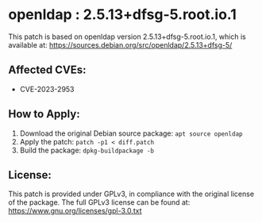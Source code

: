 # openldap : 2.5.13+dfsg-5.root.io.1

This patch is based on openldap version 2.5.13+dfsg-5.root.io.1, which is available at:
https://sources.debian.org/src/openldap/2.5.13+dfsg-5/

## Affected CVEs:
- CVE-2023-2953

## How to Apply:
1. Download the original Debian source package: `apt source openldap`
2. Apply the patch: `patch -p1 < diff.patch`
3. Build the package: `dpkg-buildpackage -b`

## License:
This patch is provided under GPLv3, in compliance with the original license of the package.
The full GPLv3 license can be found at: https://www.gnu.org/licenses/gpl-3.0.txt
